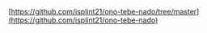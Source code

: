 [https://github.com/isplint21/ono-tebe-nado/tree/master](https://github.com/isplint21/ono-tebe-nado)
